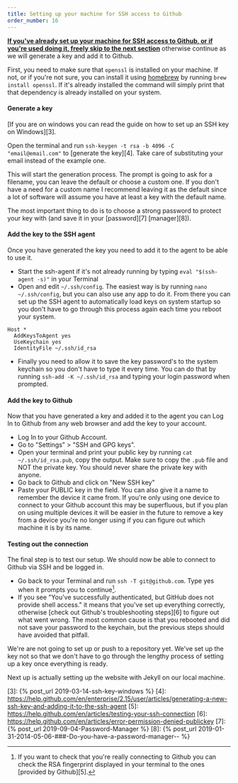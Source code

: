 ```yaml
---
title: Setting up your machine for SSH access to Github
order_number: 16
---
```


[**If you've already set up your machine for SSH access to Github, or if you're used doing it, freely skip to the next section**](#testing-the-website) otherwise continue as we will generate a key and add it to Github.

First, you need to make sure that `openssl` is installed on your machine. If not, or if you're not sure, you can install it using [homebrew](https://brew.sh/) by running `brew install openssl`. If it's already installed the command will simply print that that dependency is already installed on your system.

#### Generate a key

[If you are on windows you can read the guide on how to set up an SSH key on Windows][3].

Open the terminal and run `ssh-keygen -t rsa -b 4096 -C "email@email.com"` to [generate the key][4]. Take care of substituting your email instead of the example one.

This will start the generation process. The prompt is going to ask for a filename, you can leave the default or choose a custom one. If you don't have a need for a custom name I recommend leaving it as the default since a lot of software will assume you have at least a key with the default name.

The most important thing to do is to choose a strong password to protect your key with (and save it in your [password][7] [manager][8]).

#### Add the key to the SSH agent

Once you have generated the key you need to add it to the agent to be able to use it.

- Start the ssh-agent if it's not already running by typing `eval "$(ssh-agent -s)"` in your Terminal
- Open and edit `~/.ssh/config`. The easiest way is by running `nano ~/.ssh/config`, but you can also use any app to do it. From there you can set up the SSH agent to automatically load keys on system startup so you don't have to go through this process again each time you reboot your system.

```
Host *
  AddKeysToAgent yes
  UseKeychain yes
  IdentityFile ~/.ssh/id_rsa
```

- Finally you need to allow it to save the key password's to the system keychain so you don't have to type it every time. You can do that by running `ssh-add -K ~/.ssh/id_rsa` and typing your login password when prompted.

<!-- ---- end part 10 ---- -->
<!-- part 11 published 2019-05-06 -->

#### Add the key to Github

Now that you have generated a key and added it to the agent you can Log In to Github from any web browser and add the key to your account.

- Log In to your Github Account.
- Go to "Settings" > "SSH and GPG keys".
- Open your terminal and print your public key by running `cat ~/.ssh/id_rsa.pub`, copy the output. Make sure to copy the `.pub` file and NOT the private key. You should never share the private key with anyone.
- Go back to Github and click on "New SSH key"
- Paste your PUBLIC key in the field. You can also give it a name to remember the device it came from. If you're only using one device to connect to your Github account this may be superfluous, but if you plan on using multiple devices it will be easier in the future to remove a key from a device you're no longer using if you can figure out which machine it is by its name.

#### Testing out the connection

The final step is to test our setup. We should now be able to connect to Github via SSH and be logged in.

- Go back to your Terminal and run `ssh -T git@github.com`. Type yes when it prompts you to continue[^1].
- If you see "You've successfully authenticated, but GitHub does not provide shell access." it means that you've set up everything correctly, otherwise [check out Github's troubleshooting steps][6] to figure out what went wrong. The most common cause is that you rebooted and did not save your password to the keychain, but the previous steps should have avoided that pitfall.

We're are not going to set up or push to a repository yet. We've set up the key not so that we don't have to go through the lengthy process of setting up a key once everything is ready.

Next up is actually setting up the website with Jekyll on our local machine.

[3]: {% post_url 2019-03-14-ssh-key-windows %}
[4]: https://help.github.com/en/enterprise/2.15/user/articles/generating-a-new-ssh-key-and-adding-it-to-the-ssh-agent
[5]: https://help.github.com/en/articles/testing-your-ssh-connection
[6]: https://help.github.com/en/articles/error-permission-denied-publickey
[7]: {% post_url 2019-09-04-Password-Manager %}
[8]: {% post_url 2019-01-31-2014-05-06-###-Do-you-have-a-password-manager-- %}


[^1]: If you want to check that you're really connecting to Github you can check the RSA fingerprint displayed in your terminal to the ones [provided by Github][5].
